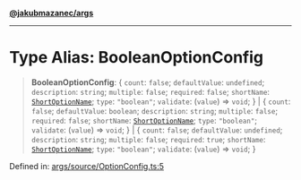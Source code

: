 [**@jakubmazanec/args**](../README.md)

---

# Type Alias: BooleanOptionConfig

> **BooleanOptionConfig**: \{ `count`: `false`; `defaultValue`: `undefined`; `description`:
> `string`; `multiple`: `false`; `required`: `false`; `shortName`:
> [`ShortOptionName`](ShortOptionName.md); `type`: `"boolean"`; `validate`: (`value`) => `void`; \}
> \| \{ `count`: `false`; `defaultValue`: `boolean`; `description`: `string`; `multiple`: `false`;
> `required`: `false`; `shortName`: [`ShortOptionName`](ShortOptionName.md); `type`: `"boolean"`;
> `validate`: (`value`) => `void`; \} \| \{ `count`: `false`; `defaultValue`: `undefined`;
> `description`: `string`; `multiple`: `false`; `required`: `true`; `shortName`:
> [`ShortOptionName`](ShortOptionName.md); `type`: `"boolean"`; `validate`: (`value`) => `void`; \}

Defined in:
[args/source/OptionConfig.ts:5](https://github.com/jakubmazanec/tools/blob/4a8f82fa13ce52bb52e412e9ac98b543cce14fc2/packages/args/source/OptionConfig.ts#L5)
